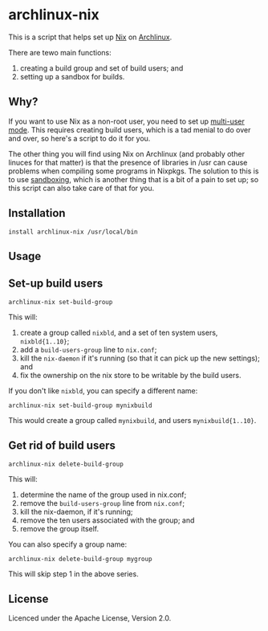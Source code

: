 archlinux-nix
=============

This is a script that helps set up [Nix][1] on [Archlinux][2]. 

There are tewo main functions:

1. creating a build group and set of build users; and
2. setting up a sandbox for builds.


Why?
----

If you want to use Nix as a non-root user, you need to set up
[multi-user mode][3].  This requires creating build users, which is a
tad menial to do over and over, so here's a script to do it for you.

The other thing you will find using Nix on Archlinux (and probably
other linuces for that matter) is that the presence of libraries in
/usr can cause problems when compiling some programs in Nixpkgs.  The
solution to this is to use [sandboxing][4], which is another thing
that is a bit of a pain to set up; so this script can also take care
of that for you.


Installation
------------

```
install archlinux-nix /usr/local/bin
```


Usage
-----

## Set-up build users

```
archlinux-nix set-build-group
```

This will:

1. create a group called `nixbld`, and a set of ten system users,
   `nixbld{1..10}`;
2. add a `build-users-group` line to `nix.conf`;
3. kill the `nix-daemon` if it's running (so that it can pick up the
   new settings); and
3. fix the ownership on the nix store to be writable by the build
   users.

If you don't like `nixbld`, you can specify a different name:

```
archlinux-nix set-build-group mynixbuild
```

This would create a group called `mynixbuild`, and users
`mynixbuild{1..10}`.

## Get rid of build users

```
archlinux-nix delete-build-group
```

This will:

1. determine the name of the group used in nix.conf;
2. remove the `build-users-group` line from `nix.conf`;
3. kill the nix-daemon, if it's running;
4. remove the ten users associated with the group; and
5. remove the group itself.

You can also specify a group name:

```
archlinux-nix delete-build-group mygroup
```

This will skip step 1 in the above series.


## 


License
-------

Licenced under the Apache License, Version 2.0.

[1]: https://nixos.org/nix/
[2]: https://www.archlinux.org/
[3]: https://nixos.org/nix/manual/#ssec-multi-user
[4]: https://nixos.org/nix/manual/#conf-build-sandbox-paths